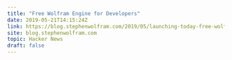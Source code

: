 ```yaml
---
title: "Free Wolfram Engine for Developers"
date: 2019-05-21T14:15:24Z
link: https://blog.stephenwolfram.com/2019/05/launching-today-free-wolfram-engine-for-developers/?utm_medium=RSS&utm_source=hune
site: blog.stephenwolfram.com
topic: Hacker News
draft: false
---
```

